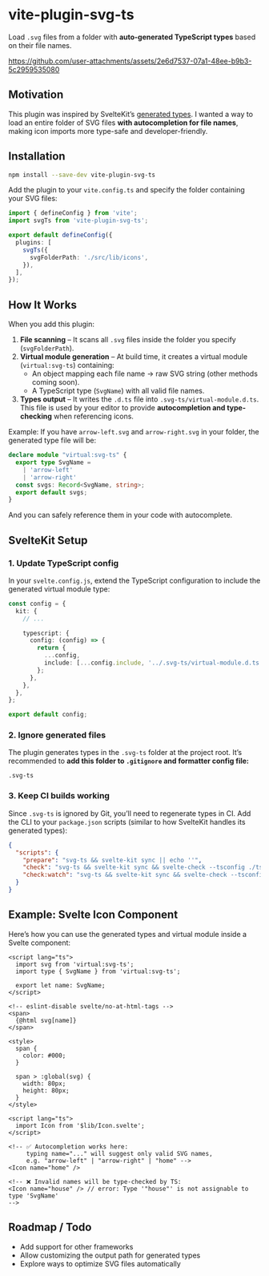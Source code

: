# vite-plugin-svg-ts

Load `.svg` files from a folder with **auto-generated TypeScript types** based on their file names.

https://github.com/user-attachments/assets/2e6d7537-07a1-48ee-b9b3-5c2959535080

## Motivation

This plugin was inspired by SvelteKit’s [generated types](https://svelte.dev/docs/kit/types#Generated-types).
I wanted a way to load an entire folder of SVG files **with autocompletion for file names**, making icon imports more type-safe and developer-friendly.

## Installation

```bash
npm install --save-dev vite-plugin-svg-ts
```

Add the plugin to your `vite.config.ts` and specify the folder containing your SVG files:

```ts
import { defineConfig } from 'vite';
import svgTs from 'vite-plugin-svg-ts';

export default defineConfig({
  plugins: [
    svgTs({
      svgFolderPath: './src/lib/icons',
    }),
  ],
});
```

## How It Works

When you add this plugin:

1. **File scanning** – It scans all `.svg` files inside the folder you specify (`svgFolderPath`).
2. **Virtual module generation** – At build time, it creates a virtual module (`virtual:svg-ts`) containing:
   * An object mapping each file name → raw SVG string (other methods coming soon).
   * A TypeScript type (`SvgName`) with all valid file names.
3. **Types output** – It writes the `.d.ts` file into `.svg-ts/virtual-module.d.ts`.
   This file is used by your editor to provide **autocompletion and type-checking** when referencing icons.

Example: If you have `arrow-left.svg` and `arrow-right.svg` in your folder, the generated type file will be:

```ts
declare module "virtual:svg-ts" {
  export type SvgName =
    | 'arrow-left'
    | 'arrow-right'
  const svgs: Record<SvgName, string>;
  export default svgs;
}
```

And you can safely reference them in your code with autocomplete.

## SvelteKit Setup

### 1. Update TypeScript config

In your `svelte.config.js`, extend the TypeScript configuration to include the generated virtual module type:

```ts
const config = {
  kit: {
    // ...

    typescript: {
      config: (config) => {
        return {
          ...config,
          include: [...config.include, '../.svg-ts/virtual-module.d.ts'],
        };
      },
    },
  },
};

export default config;
```

### 2. Ignore generated files

The plugin generates types in the `.svg-ts` folder at the project root.
It’s recommended to **add this folder to `.gitignore` and formatter config file:**

```
.svg-ts
```

### 3. Keep CI builds working

Since `.svg-ts` is ignored by Git, you’ll need to regenerate types in CI.
Add the CLI to your `package.json` scripts (similar to how SvelteKit handles its generated types):

```json
{
  "scripts": {
    "prepare": "svg-ts && svelte-kit sync || echo ''",
    "check": "svg-ts && svelte-kit sync && svelte-check --tsconfig ./tsconfig.json",
    "check:watch": "svg-ts && svelte-kit sync && svelte-check --tsconfig ./tsconfig.json --watch"
  }
}
```

## Example: Svelte Icon Component

Here’s how you can use the generated types and virtual module inside a Svelte component:

```svelte
<script lang="ts">
  import svg from 'virtual:svg-ts';
  import type { SvgName } from 'virtual:svg-ts';

  export let name: SvgName;
</script>

<!-- eslint-disable svelte/no-at-html-tags -->
<span>
  {@html svg[name]}
</span>

<style>
  span {
    color: #000;
  }

  span > :global(svg) {
    width: 80px;
    height: 80px;
  }
</style>
```

```svelte
<script lang="ts">
  import Icon from '$lib/Icon.svelte';
</script>

<!-- ✅ Autocompletion works here:
     typing name="..." will suggest only valid SVG names,
     e.g. "arrow-left" | "arrow-right" | "home" -->
<Icon name="home" />

<!-- ❌ Invalid names will be type-checked by TS:
<Icon name="house" /> // error: Type '"house"' is not assignable to type 'SvgName'
-->
```

## Roadmap / Todo

* Add support for other frameworks
* Allow customizing the output path for generated types
* Explore ways to optimize SVG files automatically
